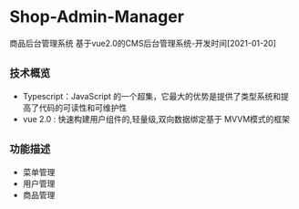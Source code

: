 # Shop-Admin-Manager
 商品后台管理系统
 基于vue2.0的CMS后台管理系统-开发时间[2021-01-20]

## `技术概览`
* Typescript：JavaScript 的一个超集，它最大的优势是提供了类型系统和提高了代码的可读性和可维护性
* vue 2.0 : 快速构建用户组件的,轻量级,双向数据绑定基于 MVVM模式的框架  
## `功能描述`
* 菜单管理
* 用户管理
* 商品管理
